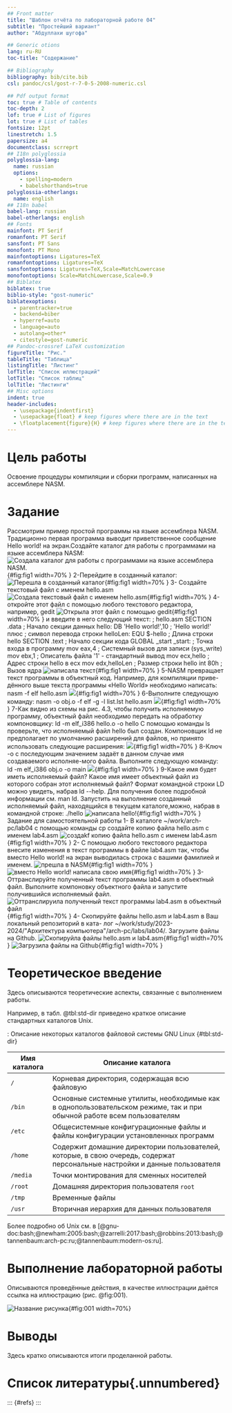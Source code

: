 ```yaml
---
## Front matter
title: "Шаблон отчёта по лабораторной работе 04"
subtitle: "Простейший вариант"
author: "Абдуллахи шугофа"

## Generic otions
lang: ru-RU
toc-title: "Содержание"

## Bibliography
bibliography: bib/cite.bib
csl: pandoc/csl/gost-r-7-0-5-2008-numeric.csl

## Pdf output format
toc: true # Table of contents
toc-depth: 2
lof: true # List of figures
lot: true # List of tables
fontsize: 12pt
linestretch: 1.5
papersize: a4
documentclass: scrreprt
## I18n polyglossia
polyglossia-lang:
  name: russian
  options:
	- spelling=modern
	- babelshorthands=true
polyglossia-otherlangs:
  name: english
## I18n babel
babel-lang: russian
babel-otherlangs: english
## Fonts
mainfont: PT Serif
romanfont: PT Serif
sansfont: PT Sans
monofont: PT Mono
mainfontoptions: Ligatures=TeX
romanfontoptions: Ligatures=TeX
sansfontoptions: Ligatures=TeX,Scale=MatchLowercase
monofontoptions: Scale=MatchLowercase,Scale=0.9
## Biblatex
biblatex: true
biblio-style: "gost-numeric"
biblatexoptions:
  - parentracker=true
  - backend=biber
  - hyperref=auto
  - language=auto
  - autolang=other*
  - citestyle=gost-numeric
## Pandoc-crossref LaTeX customization
figureTitle: "Рис."
tableTitle: "Таблица"
listingTitle: "Листинг"
lofTitle: "Список иллюстраций"
lotTitle: "Список таблиц"
lolTitle: "Листинги"
## Misc options
indent: true
header-includes:
  - \usepackage{indentfirst}
  - \usepackage{float} # keep figures where there are in the text
  - \floatplacement{figure}{H} # keep figures where there are in the text
---
```


# Цель работы

Освоение процедуры компиляции и сборки программ, написанных на ассемблере NASM.
# Задание
Рассмотрим пример простой программы на языке ассемблера NASM. Традиционно первая программа выводит приветственное сообщение Hello world! на экран.Создайте каталог для работы с программами на языке ассемблера NASM:
![Создала каталог для работы с программами на языке ассемблера NASM.](/labs/lab04/report/image/1.png){#fig:fig1 width=70% }
2-Перейдите в созданный каталог:
![Перешла в созданный каталог](/labs/lab04/repotr/image/2.jpg){#fig:fig1 width=70% }
3- Создайте текстовый файл с именем hello.asm
![Создала текстовый файл с именем hello.asm](/labs/lab04/report/image/3.png){#fig:fig1 width=70% }
4-откройте этот файл с помощью любого текстового редактора, например, gedit
![Открыла этот файл с помощью gedit](/labs/lab04/report/image/4.1.png){#fig:fig1 width=70% }
и введите в него следующий текст:
; hello.asm
SECTION .data ; Начало секции данных
hello: DB 'Hello world!',10 ; 'Hello world!' плюс
; символ перевода строки
helloLen: EQU $-hello ; Длина строки hello
SECTION .text ; Начало секции кода
GLOBAL _start
_start: ; Точка входа в программу
mov eax,4 ; Системный вызов для записи (sys_write)
mov ebx,1 ; Описатель файла '1' - стандартный вывод
mov ecx,hello ; Адрес строки hello в ecx
mov edx,helloLen ; Размер строки hello
int 80h ; Вызов ядра
![написала текст](/labs/lab04/report/image/4.png){#fig:fig1 width=70% }
5-NASM превращает текст программы в объектный код. Например, для компиляции приве-дённого выше текста программы «Hello World» необходимо написать:
nasm -f elf hello.asm
![](/labs/lab04/report/image/5.png){#fig:fig1 width=70% }
6-Выполните следующую команду:
nasm -o obj.o -f elf -g -l list.lst hello.asm
![](/labs/lab04/report/image/6.png){#fig:fig1 width=70% }
7-Как видно из схемы на рис. 4.3, чтобы получить исполняемую программу, объектный файл необходимо передать на обработку компоновщику:
ld -m elf_i386 hello.o -o hello
С помощью команды ls проверьте, что исполняемый файл hello был создан.
Компоновщик ld не предполагает по умолчанию расширений для файлов, но принято использовать следующие расширения:
![](/labs/lab04/report/image/7.png){#fig:fig1 width=70% }
8-Ключ -o с последующим значением задаёт в данном случае имя создаваемого исполняе-мого файла.
Выполните следующую команду:
ld -m elf_i386 obj.o -o main
![](/labs/lab04/report/image/8.png){#fig:fig1 width=70% }
9-Какое имя будет иметь исполняемый файл? Какое имя имеет объектный файл из которого cобран этот исполняемый файл?
Формат командной строки LD можно увидеть, набрав ld --help. Для получения более подробной информации см. man ld.
Запустить на выполнение созданный исполняемый файл, находящийся в текущем каталоге,можно, набрав в командной строке:
./hello
![написала hello!](/labs/lab04/report/image/9.png){#fig:fig1 width=70% }
Задание для самостоятельной работы
1- В каталоге ~/work/arch-pc/lab04 с помощью команды cp создайте копию файла
hello.asm с именем lab4.asm
![создаkf копию файла hello.asm с именем lab4.asm](/labs/lab04/report/image/10.png){#fig:fig1 width=70% }
2- С помощью любого текстового редактора внесите изменения в текст программы в
файле lab4.asm так, чтобы вместо Hello world! на экран выводилась строка с вашими
фамилией и именем.
![прешла в NASM](/labs/lab04/report/image/11.1.png){#fig:fig1 width=70% }
![вместо Hello world! написала свою имя](/labs/lab04/report/image/11.png){#fig:fig1 width=70% }
3-Оттранслируйте полученный текст программы lab4.asm в объектный файл. Выполните
компоновку объектного файла и запустите получившийся исполняемый файл.
![Оттранслируила полученный текст программы lab4.asm в объектный файл](/labs/lab04/report/image/12.png){#fig:fig1 width=70% }
4- Скопируйте файлы hello.asm и lab4.asm в Ваш локальный репозиторий в ката-
лог ~/work/study/2023-2024/"Архитектура компьютера"/arch-pc/labs/lab04/.
Загрузите файлы на Github.
![Скопируйла файлы hello.asm и lab4.asm](/labs/lab04/report/image/13.png){#fig:fig1 width=70% }
![Загрузила файлы на Github](/labs/lab04/report/image/14.png){#fig:fig1 width=70% }
# Теоретическое введение

Здесь описываются теоретические аспекты, связанные с выполнением работы.

Например, в табл. @tbl:std-dir приведено краткое описание стандартных каталогов Unix.

: Описание некоторых каталогов файловой системы GNU Linux {#tbl:std-dir}

| Имя каталога | Описание каталога                                                                                                          |
|--------------|----------------------------------------------------------------------------------------------------------------------------|
| `/`          | Корневая директория, содержащая всю файловую                                                                               |
| `/bin `      | Основные системные утилиты, необходимые как в однопользовательском режиме, так и при обычной работе всем пользователям     |
| `/etc`       | Общесистемные конфигурационные файлы и файлы конфигурации установленных программ                                           |
| `/home`      | Содержит домашние директории пользователей, которые, в свою очередь, содержат персональные настройки и данные пользователя |
| `/media`     | Точки монтирования для сменных носителей                                                                                   |
| `/root`      | Домашняя директория пользователя  `root`                                                                                   |
| `/tmp`       | Временные файлы                                                                                                            |
| `/usr`       | Вторичная иерархия для данных пользователя                                                                                 |

Более подробно об Unix см. в [@gnu-doc:bash;@newham:2005:bash;@zarrelli:2017:bash;@robbins:2013:bash;@tannenbaum:arch-pc:ru;@tannenbaum:modern-os:ru].

# Выполнение лабораторной работы

Описываются проведённые действия, в качестве иллюстрации даётся ссылка на иллюстрацию (рис. @fig:001).

![Название рисунка](image/placeimg_800_600_tech.jpg){#fig:001 width=70%}

# Выводы

Здесь кратко описываются итоги проделанной работы.

# Список литературы{.unnumbered}

::: {#refs}
:::

